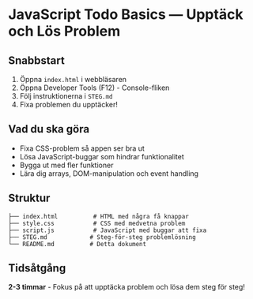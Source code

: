 # JavaScript Todo Basics — Upptäck och Lös Problem

## Snabbstart
1. Öppna `index.html` i webbläsaren
2. Öppna Developer Tools (F12) - Console-fliken
3. Följ instruktionerna i `STEG.md`
4. Fixa problemen du upptäcker!

## Vad du ska göra
- Fixa CSS-problem så appen ser bra ut
- Lösa JavaScript-buggar som hindrar funktionalitet
- Bygga ut med fler funktioner
- Lära dig arrays, DOM-manipulation och event handling

## Struktur
```
├── index.html          # HTML med några få knappar
├── style.css           # CSS med medvetna problem
├── script.js           # JavaScript med buggar att fixa
├── STEG.md            # Steg-för-steg problemlösning
└── README.md          # Detta dokument
```

## Tidsåtgång
**2-3 timmar** - Fokus på att upptäcka problem och lösa dem steg för steg!
